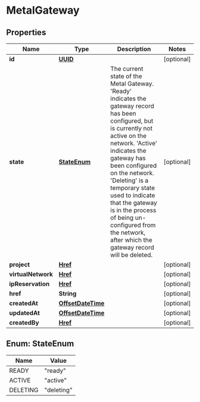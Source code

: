 
# MetalGateway

## Properties
Name | Type | Description | Notes
------------ | ------------- | ------------- | -------------
**id** | [**UUID**](UUID.md) |  |  [optional]
**state** | [**StateEnum**](#StateEnum) | The current state of the Metal Gateway. &#39;Ready&#39; indicates the gateway record has been configured, but is currently not active on the network. &#39;Active&#39; indicates the gateway has been configured on the network. &#39;Deleting&#39; is a temporary state used to indicate that the gateway is in the process of being un-configured from the network, after which the gateway record will be deleted. |  [optional]
**project** | [**Href**](Href.md) |  |  [optional]
**virtualNetwork** | [**Href**](Href.md) |  |  [optional]
**ipReservation** | [**Href**](Href.md) |  |  [optional]
**href** | **String** |  |  [optional]
**createdAt** | [**OffsetDateTime**](OffsetDateTime.md) |  |  [optional]
**updatedAt** | [**OffsetDateTime**](OffsetDateTime.md) |  |  [optional]
**createdBy** | [**Href**](Href.md) |  |  [optional]


<a name="StateEnum"></a>
## Enum: StateEnum
Name | Value
---- | -----
READY | &quot;ready&quot;
ACTIVE | &quot;active&quot;
DELETING | &quot;deleting&quot;




